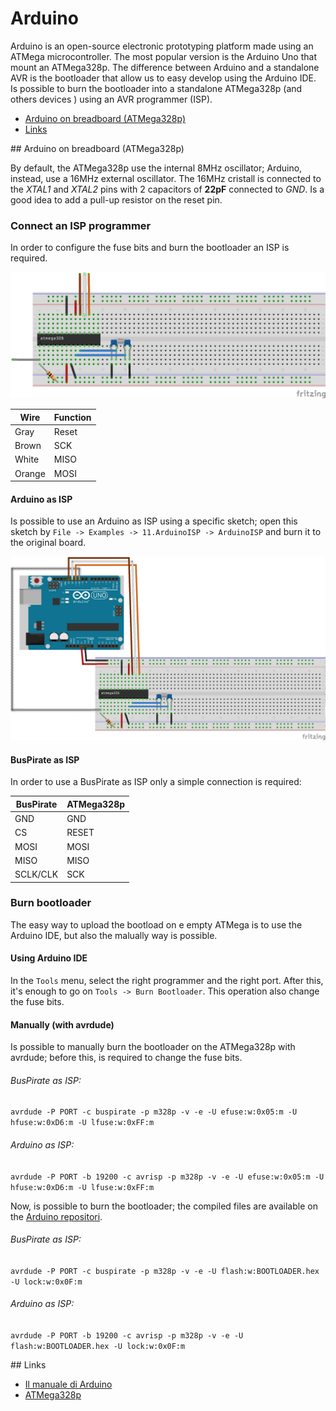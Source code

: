 # Arduino

Arduino is an open-source electronic prototyping platform made using an ATMega microcontroller. The most popular version is the Arduino Uno that mount an ATMega328p. The difference between Arduino and a standalone AVR is the bootloader that allow us to easy develop using the Arduino IDE. Is possible to burn the bootloader into a standalone ATMega328p (and others devices ) using an AVR programmer (ISP).

- [Arduino on breadboard (ATMega328p)](#breadboard328p)
- [Links](#links)


##<t id="breadboard328p"/> Arduino on breadboard (ATMega328p)

By default, the ATMega328p use the internal 8MHz oscillator; Arduino, instead, use a 16MHz external oscillator. The 16MHz cristall is connected to the *XTAL1* and *XTAL2* pins with 2 capacitors of **22pF** connected to *GND*. Is a good idea to add a pull-up resistor on the reset pin.


### Connect an ISP programmer

In order to configure the fuse bits and burn the bootloader an ISP is required. 

![ISP](arduino_on_breadboard_atmega238p/isp.png)

 Wire | Function
------|----------
 Gray | Reset 
 Brown | SCK 
 White | MISO 
 Orange | MOSI 


#### Arduino as ISP

Is possible to use an Arduino as ISP using a specific sketch; open this sketch by `File -> Examples -> 11.ArduinoISP -> ArduinoISP` and burn it to the original board.

![UART](arduino_on_breadboard_atmega238p/arduino_isp.png)


#### BusPirate as ISP

In order to use a BusPirate as ISP only a simple connection is required:

 BusPirate | ATMega328p
-----------|------------
 GND | GND 
 CS | RESET 
 MOSI | MOSI 
 MISO | MISO 
 SCLK/CLK | SCK 


### Burn bootloader

The easy way to upload the bootload on e empty ATMega is to use the Arduino IDE, but also the malually way is possible.


#### Using Arduino IDE

In the `Tools` menu, select the right programmer and the right port. After this, 
it's enough to go on `Tools -> Burn Bootloader`. This operation also change the fuse bits.


#### Manually (with avrdude)

Is possible to manually burn the bootloader on the ATMega328p with avrdude; before this, is required to change the fuse bits.

###### BusPirate as ISP:
`avrdude -P PORT -c buspirate -p m328p -v -e -U efuse:w:0x05:m -U hfuse:w:0xD6:m -U lfuse:w:0xFF:m`

###### Arduino as ISP:
`avrdude -P PORT -b 19200 -c avrisp -p m328p -v -e -U efuse:w:0x05:m -U hfuse:w:0xD6:m -U lfuse:w:0xFF:m`

Now, is possible to burn the bootloader; the compiled files are available on the [Arduino repositori](https://github.com/arduino/Arduino/tree/master/hardware/arduino/avr/bootloaders).

###### BusPirate as ISP:
`avrdude -P PORT -c buspirate -p m328p -v -e -U flash:w:BOOTLOADER.hex -U lock:w:0x0F:m`

###### Arduino as ISP:
`avrdude -P PORT -b 19200 -c avrisp -p m328p -v -e -U flash:w:BOOTLOADER.hex -U lock:w:0x0F:m`


##<t id="links"/> Links
 - [Il manuale di Arduino](http://www.prometheusnow.com/blog/wp-content/uploads/2014/11/Il-manuale-di-Arduino-Maik-Schmidt.pdf)
 - [ATMega328p](http://www.atmel.com/Images/Atmel-42735-8-bit-AVR-Microcontroller-ATmega328-328P_datasheet.pdf)
